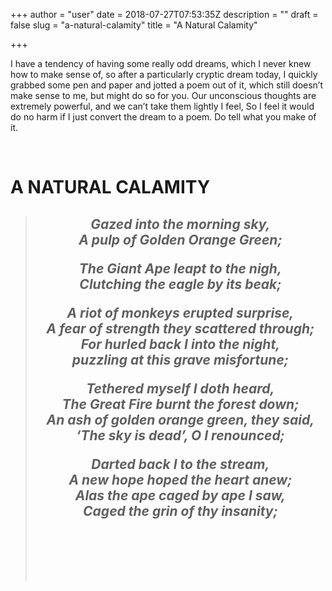 +++
author = "user"
date = 2018-07-27T07:53:35Z
description = ""
draft = false
slug = "a-natural-calamity"
title = "A Natural Calamity"

+++


<p>I have a tendency of having some really odd dreams, which I never knew how to make sense of, so after a particularly cryptic dream today, I quickly grabbed some pen and paper and jotted a poem out of it, which still doesn&#8217;t make sense to me, but might do so for you. Our unconscious thoughts are extremely powerful, and we can&#8217;t take them lightly I feel, So I feel it would do no harm if I just convert the dream to a poem. Do tell what you make of it.</p>
<p>&nbsp;</p>
<h1>A NATURAL CALAMITY</h1>
<p style="text-align:center;">
<blockquote>
<h2 style="text-align:center;"><strong><em>Gazed into the morning sky,<br />
A pulp of Golden Orange Green;</p>
<p>The Giant Ape leapt to the nigh,<br />
Clutching the eagle by its beak;</em></strong><strong><em></p>
<p>A riot of monkeys erupted surprise,<br />
A fear of strength they scattered through;<br />
For hurled back I into the night,<br />
puzzling at this grave misfortune;</p>
<p>Tethered myself I doth heard,<br />
The Great Fire burnt the forest down;<br />
An ash of golden orange green, they said,<br />
&#8216;The sky is dead&#8217;, O I renounced;</p>
<p>Darted back I to the stream,<br />
A new hope hoped the heart anew;<br />
Alas the ape caged by ape I saw,<br />
Caged the grin of thy insanity;</em></strong></h2>
<p>&nbsp;</p>
<p>&nbsp;</p>
<p>&nbsp;</p></blockquote>



